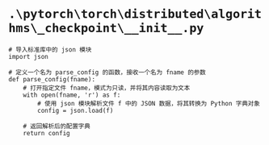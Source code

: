 # `.\pytorch\torch\distributed\algorithms\_checkpoint\__init__.py`

```
# 导入标准库中的 json 模块
import json

# 定义一个名为 parse_config 的函数，接收一个名为 fname 的参数
def parse_config(fname):
    # 打开指定文件 fname，模式为只读，并将其内容读取为文本
    with open(fname, 'r') as f:
        # 使用 json 模块解析文件 f 中的 JSON 数据，将其转换为 Python 字典对象
        config = json.load(f)
    
    # 返回解析后的配置字典
    return config
```